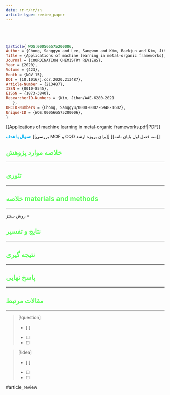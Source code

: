 ```yaml
---
date: ۱۴۰۲/۱۲/۱۹
article type: review_paper
---
```


```bibtex




@article{ WOS:000566575200006,
Author = {Chong, Sanggyu and Lee, Sangwon and Kim, Baekjun and Kim, Jihan},
Title = {Applications of machine learning in metal-organic frameworks},
Journal = {COORDINATION CHEMISTRY REVIEWS},
Year = {2020},
Volume = {423},
Month = {NOV 15},
DOI = {10.1016/j.ccr.2020.213487},
Article-Number = {213487},
ISSN = {0010-8545},
EISSN = {1873-3840},
ResearcherID-Numbers = {Kim, Jihan/AAE-6280-2021
   },
ORCID-Numbers = {Chong, Sanggyu/0000-0002-6948-1602},
Unique-ID = {WOS:000566575200006},
}

```

[[Applications of machine learning in metal-organic frameworks.pdf|PDF]]

**<span style="color:#00b0f0">سوال یا هدف:</span>**
[[بررسی MOF و CQD برای پروژه ارشد]]
[[سه فصل اول پایان نامه]]



## <span style="color:#64ff61">خلاصه موارد پژوهش</span>
---

## <span style="color:#64ff61">تئوری</span>
---



## <span style="color:#64ff61">خلاصه materials and methods</span>
---

روش سنتز = 



## <span style="color:#64ff61"> نتایج و تفسیر</span>
---



## <span style="color:#64ff61">نتیجه گیری</span>
---



## <span style="color:#64ff61">پاسخ نهایی</span>
---




## <span style="color:#64ff61">مقالات مرتبط</span>
---





> [!question] 
>- [ ] 
>- [ ]  
>- [ ] 


> [!idea] 
> - [ ] 
>- [ ] 
>- [ ] 



#article_review
